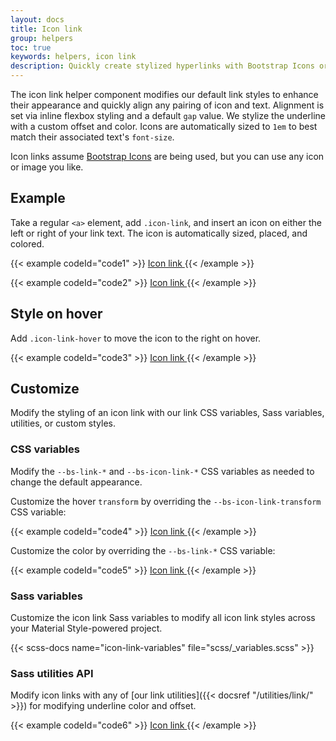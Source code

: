 ```yaml
---
layout: docs
title: Icon link
group: helpers
toc: true
keywords: helpers, icon link
description: Quickly create stylized hyperlinks with Bootstrap Icons or other icons.
---
```


The icon link helper component modifies our default link styles to enhance their appearance and quickly align any 
pairing of icon and text. Alignment is set via inline flexbox styling and a default `gap` value. We stylize the 
underline with a custom offset and color. Icons are automatically sized to `1em` to best match their associated 
text's `font-size`.

Icon links assume [Bootstrap Icons](https://icons.getbootstrap.com) are being used, but you can use any icon or 
image you like.

## Example

Take a regular `<a>` element, add `.icon-link`, and insert an icon on either the left or right of your link text. 
The icon is automatically sized, placed, and colored.

{{< example codeId="code1" >}}
<a class="icon-link" href="#">
  <i class="bi bi-box-seam"></i>
  Icon link
</a>
{{< /example >}}

{{< example codeId="code2" >}}
<a class="icon-link" href="#">
  Icon link
  <i class="bi bi-arrow-right"></i>
</a>
{{< /example >}}

## Style on hover

Add `.icon-link-hover` to move the icon to the right on hover.

{{< example codeId="code3" >}}
<a class="icon-link icon-link-hover" href="#">
  Icon link
  <i class="bi bi-arrow-right"></i>
</a>
{{< /example >}}

## Customize

Modify the styling of an icon link with our link CSS variables, Sass variables, utilities, or custom styles.

### CSS variables

Modify the `--bs-link-*` and `--bs-icon-link-*` CSS variables as needed to change the default appearance.

Customize the hover `transform` by overriding the `--bs-icon-link-transform` CSS variable:

{{< example codeId="code4" >}}
<a class="icon-link icon-link-hover" style="--bs-icon-link-transform: translate3d(0, -.125rem, 0);" href="#">
  <i class="bi bi-clipboard"></i>
  Icon link
</a>
{{< /example >}}

Customize the color by overriding the `--bs-link-*` CSS variable:

{{< example codeId="code5" >}}
<a class="icon-link icon-link-hover" style="--bs-link-hover-color-rgb: 25, 135, 84;" href="#">
  Icon link
  <i class="bi bi-arrow-right"></i>
</a>
{{< /example >}}

### Sass variables

Customize the icon link Sass variables to modify all icon link styles across your Material Style-powered project.

{{< scss-docs name="icon-link-variables" file="scss/_variables.scss" >}}
<br>

### Sass utilities API

Modify icon links with any of [our link utilities]({{< docsref "/utilities/link/" >}}) for modifying underline color 
and offset.

{{< example codeId="code6" >}}
<a class="icon-link icon-link-hover link-success link-underline-success link-underline-opacity-25" href="#">
  Icon link
  <i class="bi bi-arrow-right"></i>
</a>
{{< /example >}}
